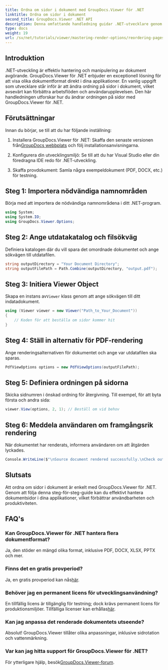 ```yaml
---
title: Ordna om sidor i dokument med GroupDocs.Viewer för .NET
linktitle: Ordna om sidor i dokument
second_title: GroupDocs.Viewer .NET API
description: Denna omfattande handledning guidar .NET-utvecklare genom processen att ordna om sidor i olika dokumentformat med GroupDocs.Viewer för .NET.
type: docs
weight: 19
url: /sv/net/tutorials/viewer/mastering-render-options/reordering-pages-in-document/
---
```

## Introduktion

.NET-utveckling är effektiv hantering och manipulering av dokument avgörande. GroupDocs.Viewer för .NET erbjuder en exceptionell lösning för att visa olika dokumentformat direkt i dina applikationer. En vanlig uppgift som utvecklare står inför är att ändra ordning på sidor i dokument, vilket avsevärt kan förbättra arbetsflöden och användarupplevelsen. Den här handledningen utforskar hur du ändrar ordningen på sidor med GroupDocs.Viewer för .NET.

## Förutsättningar

Innan du börjar, se till att du har följande inställning:

1.  Installera GroupDocs.Viewer för .NET: Skaffa den senaste versionen från[GroupDocs webbplats](https://releases.groupdocs.com/viewer/net/) och följ installationsanvisningarna.
   
2. Konfigurera din utvecklingsmiljö: Se till att du har Visual Studio eller din föredragna IDE redo för .NET-utveckling.

3. Skaffa provdokument: Samla några exempeldokument (PDF, DOCX, etc.) för testning.

## Steg 1: Importera nödvändiga namnområden

Börja med att importera de nödvändiga namnområdena i ditt .NET-program.

```csharp
using System;
using System.IO;
using GroupDocs.Viewer.Options;
```

## Steg 2: Ange utdatakatalog och filsökväg

Definiera katalogen där du vill spara det omordnade dokumentet och ange sökvägen till utdatafilen.

```csharp
string outputDirectory = "Your Document Directory";
string outputFilePath = Path.Combine(outputDirectory, "output.pdf");
```

## Steg 3: Initiera Viewer Object

 Skapa en instans av`Viewer` klass genom att ange sökvägen till ditt indatadokument.

```csharp
using (Viewer viewer = new Viewer("Path_to_Your_Document"))
{
    // Koden för att beställa om sidor kommer hit
}
```

## Steg 4: Ställ in alternativ för PDF-rendering

Ange renderingsalternativen för dokumentet och ange var utdatafilen ska sparas.

```csharp
PdfViewOptions options = new PdfViewOptions(outputFilePath);
```

## Steg 5: Definiera ordningen på sidorna

Skicka sidnumren i önskad ordning för återgivning. Till exempel, för att byta första och andra sida:

```csharp
viewer.View(options, 2, 1); // Beställ om vid behov
```

## Steg 6: Meddela användaren om framgångsrik rendering

När dokumentet har renderats, informera användaren om att åtgärden lyckades.

```csharp
Console.WriteLine($"\nSource document rendered successfully.\nCheck output in {outputDirectory}.");
```

## Slutsats

Att ordna om sidor i dokument är enkelt med GroupDocs.Viewer för .NET. Genom att följa denna steg-för-steg-guide kan du effektivt hantera dokumentsidor i dina applikationer, vilket förbättrar användbarheten och produktiviteten.

## FAQ's

### Kan GroupDocs.Viewer för .NET hantera flera dokumentformat?
Ja, den stöder en mängd olika format, inklusive PDF, DOCX, XLSX, PPTX och mer.

### Finns det en gratis provperiod?
 Ja, en gratis provperiod kan nås[här](https://releases.groupdocs.com/).

### Behöver jag en permanent licens för utvecklingsanvändning?
 En tillfällig licens är tillgänglig för testning; dock krävs permanent licens för produktionsmiljöer. Tillfälliga licenser kan erhållas[här](https://purchase.groupdocs.com/temporary-license/).

### Kan jag anpassa det renderade dokumentets utseende?
Absolut! GroupDocs.Viewer tillåter olika anpassningar, inklusive sidrotation och vattenmärkning.

### Var kan jag hitta support för GroupDocs.Viewer för .NET?
 För ytterligare hjälp, besök[GroupDocs.Viewer-forum](https://forum.groupdocs.com/c/viewer/9).